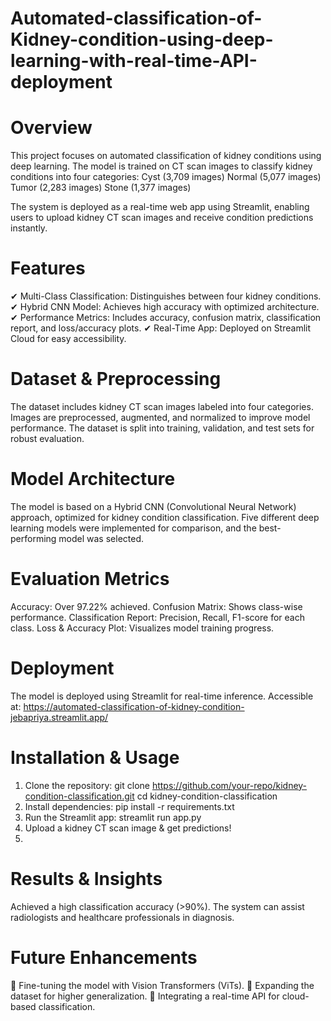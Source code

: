 # Automated-classification-of-Kidney-condition-using-deep-learning-with-real-time-API-deployment
# Overview
This project focuses on automated classification of kidney conditions using deep learning. The model is trained on CT scan images to classify kidney conditions into four categories:
Cyst (3,709 images)
Normal (5,077 images)
Tumor (2,283 images)
Stone (1,377 images)

The system is deployed as a real-time web app using Streamlit, enabling users to upload kidney CT scan images and receive condition predictions instantly.
# Features
✔ Multi-Class Classification: Distinguishes between four kidney conditions.
✔ Hybrid CNN Model: Achieves high accuracy with optimized architecture.
✔ Performance Metrics: Includes accuracy, confusion matrix, classification report, and loss/accuracy plots.
✔ Real-Time App: Deployed on Streamlit Cloud for easy accessibility.

# Dataset & Preprocessing
The dataset includes kidney CT scan images labeled into four categories.
Images are preprocessed, augmented, and normalized to improve model performance.
The dataset is split into training, validation, and test sets for robust evaluation.
# Model Architecture
The model is based on a Hybrid CNN (Convolutional Neural Network) approach, optimized for kidney condition classification. Five different deep learning models were implemented for comparison, and the best-performing model was selected.

# Evaluation Metrics
Accuracy: Over 97.22% achieved.
Confusion Matrix: Shows class-wise performance.
Classification Report: Precision, Recall, F1-score for each class.
Loss & Accuracy Plot: Visualizes model training progress.

# Deployment
The model is deployed using Streamlit for real-time inference.
Accessible at: https://automated-classification-of-kidney-condition-jebapriya.streamlit.app/

# Installation & Usage
1. Clone the repository:
git clone https://github.com/your-repo/kidney-condition-classification.git
cd kidney-condition-classification
2. Install dependencies:
pip install -r requirements.txt
3. Run the Streamlit app:
streamlit run app.py
4. Upload a kidney CT scan image & get predictions!
5. 
# Results & Insights
Achieved a high classification accuracy (>90%).
The system can assist radiologists and healthcare professionals in diagnosis.

# Future Enhancements
🔹 Fine-tuning the model with Vision Transformers (ViTs).
🔹 Expanding the dataset for higher generalization.
🔹 Integrating a real-time API for cloud-based classification.
